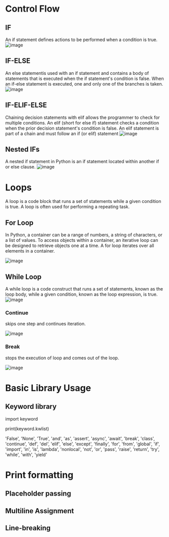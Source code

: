 # Control Flow
## IF
 An if statement defines actions to be performed when a condition is true.
![image](https://github.com/user-attachments/assets/a371e60c-8190-439f-a8d5-69b085bfb3d8)
            
## IF-ELSE
An else statementis used with an if statement and contains a body of statements that is executed when the
 if statement's condition is false. When an if-else statement is executed, one and only one of the branches
 is taken.
![image](https://github.com/user-attachments/assets/c378d2ac-f4af-451c-bfe0-06ca365b7a2a)


## IF-ELIF-ELSE
Chaining decision statements with elif allows the programmer to check for multiple conditions. An elif (short
 for else if) statement checks a condition when the prior decision statement's condition is false. An elif
 statement is part of a chain and must follow an if (or elif) statement
![image](https://github.com/user-attachments/assets/8120328e-36d4-4ef7-8ea0-aa20929ba567)


## Nested IFs
A nested if statement in Python is an if statement located within another if or else clause. 
![image](https://github.com/user-attachments/assets/bd58803a-6182-4b1c-84cc-f38dcfedb60f)


# Loops
 A loop is a code block that runs a set of statements while a given condition is true. A loop is often used for
 performing a repeating task.
 
## For Loop
 In Python, a container can be a range of numbers, a string of characters, or a list of values. To access objects
 within a container, an iterative loop can be designed to retrieve objects one at a time. A for loop iterates over
 all elements in a container. 
 
![image](https://github.com/user-attachments/assets/4916a21b-bad0-4c9a-9207-fc6f7e9e51cf)


## While Loop
A while loop is a code construct that runs a set of statements, known as the loop body, while a given
 condition, known as the loop expression, is true. 
 ![image](https://github.com/user-attachments/assets/ece7917a-254f-4345-b2e8-08858efeb410)

 
### Continue

skips one step and continues iteration.

![image](https://github.com/user-attachments/assets/7bab8592-01f9-4f94-b93d-627c8b6e7444)


### Break

stops the execution of loop and comes out of the loop.

![image](https://github.com/user-attachments/assets/a6dbb82e-7160-4e21-ae36-313e9cda5882)


# Basic Library Usage

## Keyword library

import keyword

print(keyword.kwlist)


'False', 'None', 'True', 'and', 'as', 'assert', 'async', 'await', 'break', 'class', 'continue', 'def', 'del', 'elif', 'else', 'except', 'finally', 'for', 'from', 'global', 'if', 'import', 'in', 'is', 'lambda', 'nonlocal', 'not', 'or', 'pass', 'raise', 'return', 'try', 'while', 'with', 'yield'


# Print formatting

## Placeholder passing

## Multiline Assignment
## Line-breaking
